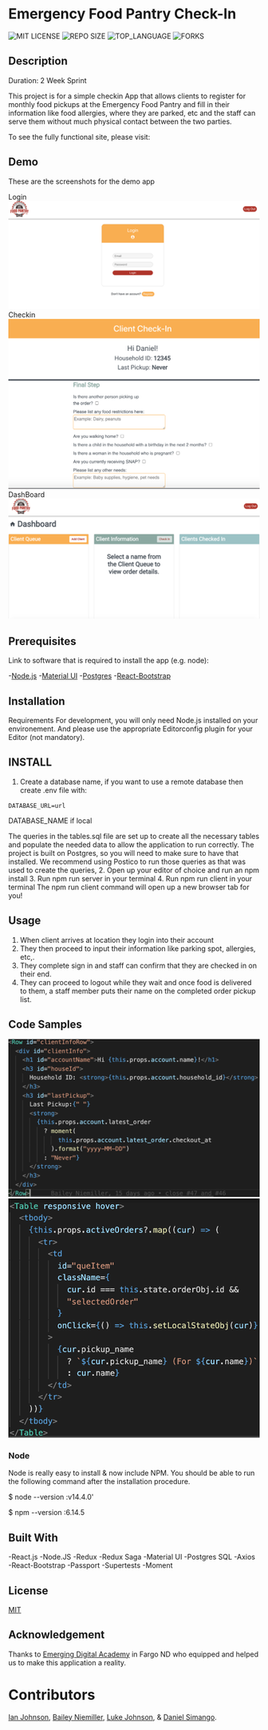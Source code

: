 # Emergency Food Pantry Check-In

![MIT LICENSE](https://img.shields.io/github/license/scottbromander/the_marketplace.svg?style=flat-square)
![REPO SIZE](https://img.shields.io/github/repo-size/scottbromander/the_marketplace.svg?style=flat-square)
![TOP_LANGUAGE](https://img.shields.io/github/languages/top/scottbromander/the_marketplace.svg?style=flat-square)
![FORKS](https://img.shields.io/github/forks/scottbromander/the_marketplace.svg?style=social)

## Description

Duration: 2 Week Sprint

This project is for a simple checkin App that allows clients to register for monthly food pickups at the Emergency Food Pantry and fill in their information like food allergies, where they are parked, etc and the staff can serve them without much physical contact between the two parties.

To see the fully functional site, please visit:

## Demo
These are the screenshots for the demo app

Login
![Login](./images/Login.png)
Checkin
![Checkin](./images/Checkin.png)
DashBoard
![Dashboard](./images/Dashboard.png)

## Prerequisites

Link to software that is required to install the app (e.g. node):

-[Node.js](https://nodejs.org/en/) -[Material UI](https://material-ui.com) -[Postgres](https://www.postgresql.org/download/) -[React-Bootstrap](https://react-bootstrap.github.io/getting-started/introduction)

## Installation
Requirements
For development, you will only need Node.js installed on your environement. And please use the appropriate Editorconfig plugin for your Editor (not mandatory).

## INSTALL
1. Create a database name, if you want to use a remote database then create .env file with:

```
DATABASE_URL=url
```
DATABASE_NAME if local

The queries in the tables.sql file are set up to create all the necessary tables and populate the needed data to allow the application to run correctly. The project is built on Postgres, so you will need to make sure to have that installed. We recommend using Postico to run those queries as that was used to create the queries,
2. Open up your editor of choice and run an npm install
3. Run npm run server in your terminal
4. Run npm run client in your terminal
The npm run client command will open up a new browser tab for you!

## Usage
1. When client arrives at location they login into their account
2. They then proceed to input their information like parking spot, allergies, etc,.
3. They complete sign in and staff can confirm that they are checked in on their end.
4. They can proceed to logout while they wait and once food is delivered to them, a staff member puts their name on the completed order pickup list.

## Code Samples
![Code  sample](./images/CodeSample.png)
![Code sample 2](./images/CodeSample1.png)


### Node

Node is really easy to install & now include NPM. You should be able to run the following command after the installation procedure.

$ node --version  :v14.4.0'

$ npm --version  :6.14.5

## Built With

-React.js -Node.JS -Redux -Redux Saga -Material UI -Postgres SQL -Axios -React-Bootstrap -Passport -Supertests -Moment

## License

[MIT](https://choosealicense.com/licenses/mit/)

## Acknowledgement

Thanks to [Emerging Digital Academy](https://www.emergingacademy.org/course/fullstack) in Fargo ND who equipped and helped us to make this application a reality.

# Contributors 
[Ian Johnson](https://github.com/its-justus), [Bailey Niemiller](https://github.com/baileyniemiller), [Luke Johnson](https://github.com/its-justus), & [Daniel Simango](https://github.com/Danielsimmz).
